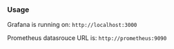 ### Usage

Grafana is running on: `http://localhost:3000`

Prometheus datasrouce URL is: `http://prometheus:9090`
